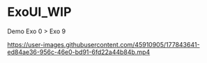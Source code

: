 # ExoUI_WIP

Demo Exo 0 > Exo 9



https://user-images.githubusercontent.com/45910905/177843641-ed84ae36-956c-46e0-bd91-6fd22a44b84b.mp4

